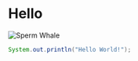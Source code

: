 # Hello
![Sperm Whale](https://upload.wikimedia.org/wikipedia/commons/thumb/b/b1/Mother_and_baby_sperm_whale.jpg/1096px-Mother_and_baby_sperm_whale.jpg)
``` java
System.out.println("Hello World!");
```
